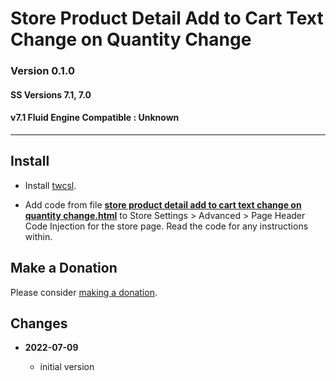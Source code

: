 # Store Product Detail Add to Cart Text Change on Quantity Change

### Version 0.1.0

#### SS Versions 7.1, 7.0

#### v7.1 Fluid Engine Compatible : Unknown

---

## Install

* Install [twcsl][1].
  
* Add code from file **[store product detail add to cart text change on quantity
  change.html][2]** to Store Settings > Advanced > Page Header Code Injection
  for the store page. Read the code for any instructions within.

## Make a Donation

Please consider [making a donation][3].

## Changes

<!-- * **2022-05-10**

  * support for v7.1 product detail layouts
  * use twcsl
  * bumped version to 0.2.0
  -->
* **2022-07-09**

  * initial version

[1]: https://github.com/tomsWebConsulting/twcsl#install-options
[2]: store%20product%20detail%20add%20to%20cart%20text%20change%20on%20quantity%20change.html#L1
[3]: https://github.com/tomsWebConsulting/twcsl#make-a-donation
